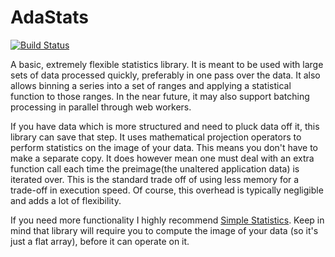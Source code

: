 AdaStats
========
[![Build Status](https://travis-ci.org/adaburrows/AdaStats.svg?branch=master)](https://travis-ci.org/adaburrows/AdaStats)

A basic, extremely flexible statistics library. It is meant to be used with large sets of data processed quickly, preferably in one pass over the data. It also allows binning a series into a set of ranges and applying a statistical function to those ranges. In the near future, it may also support batching processing in parallel through web workers.

If you have data which is more structured and need to pluck data off it, this library can save that step. It uses mathematical projection operators to perform statistics on the image of your data. This means you don't have to make a separate copy. It does however mean one must deal with an extra function call each time the preimage(the unaltered application data) is iterated over. This is the standard trade off of using less memory for a trade-off in execution speed. Of course, this overhead is typically negligible and adds a lot of flexibility.

If you need more functionality I highly recommend [Simple Statistics](https://simplestatistics.org/). Keep in mind that library will require you to compute the image of your data (so it's just a flat array), before it can operate on it.
